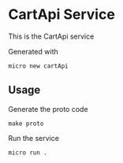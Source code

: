 # CartApi Service

This is the CartApi service

Generated with

```
micro new cartApi
```

## Usage

Generate the proto code

```
make proto
```

Run the service

```
micro run .
```